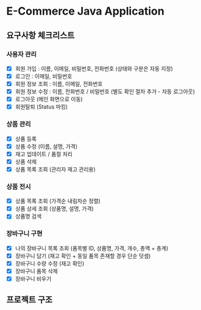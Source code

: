 # E-Commerce Java Application

## 요구사항 체크리스트

### 사용자 관리
- [x] 회원 가입 : 이름, 이메일, 비밀번호, 전화번호 (상태와 구분은 자동 지정)
- [x] 로그인 : 이메일, 비밀번호
- [x] 회원 정보 조회 : 이름, 이메일, 전화번호
- [x] 회원 정보 수정 : 이름, 전화번호 / 비밀번호 (별도 확인 절차 추가 - 자동 로그아웃)
- [x] 로그아웃 (메인 화면으로 이동)
- [x] 회원탈퇴 (Status 마킹)

### 상품 관리
- [x] 상품 등록
- [x] 상품 수정 (이름, 설명, 가격)
- [x] 재고 업데이트 / 품절 처리
- [x] 상품 삭제
- [x] 상품 목록 조회 (관리자 재고 관리용)

### 상품 전시
- [x] 상품 목록 조회 (가격순 내림차순 정렬)
- [x] 상품 상세 조회 (상품명, 설명, 가격)
- [x] 상품명 검색

### 장바구니 구현
- [x] 나의 장바구니 목록 조회 (품목별 ID, 상품명, 가격, 개수, 총액 + 총계)
- [x] 장바구니 담기 (재고 확인 + 동일 품목 존재할 경우 단순 덧셈)
- [x] 장바구니 수량 수정 (재고 확인)
- [x] 장바구니 품목 삭제
- [x] 장바구니 비우기

## 프로젝트 구조